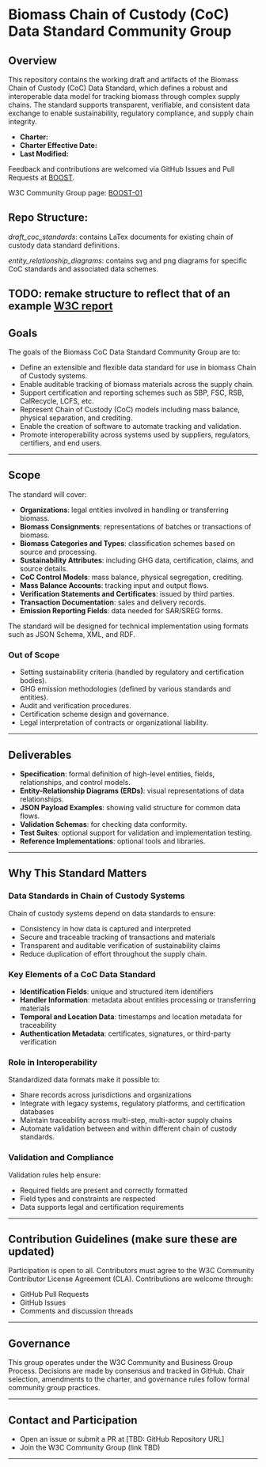 # Biomass Chain of Custody (CoC) Data Standard Community Group

## Overview
This repository contains the working draft and artifacts of the Biomass Chain of Custody (CoC) Data Standard, which defines a robust and interoperable data model for tracking biomass through complex supply chains. The standard supports transparent, verifiable, and consistent data exchange to enable sustainability, regulatory compliance, and supply chain integrity.

- **Charter:** 
- **Charter Effective Date:** 
- **Last Modified:** 

Feedback and contributions are welcomed via GitHub Issues and Pull Requests at [BOOST](https://github.com/carbondirect/BOOST).

W3C Community Group page: [BOOST-01](https://www.w3.org/community/boost-01/)


## Repo Structure:

*draft_coc_standards*: contains LaTex documents for existing chain of custody data standard definitions.

*entity_relationship_diagrams*: contains svg and png diagrams for specific CoC standards and associated data schemes. 


TODO: remake structure to reflect that of an example [W3C report](https://github.com/w3c/cg-reports)
---

## Goals
The goals of the Biomass CoC Data Standard Community Group are to:
- Define an extensible and flexible data standard for use in biomass Chain of Custody systems. 
- Enable auditable tracking of biomass materials across the supply chain.
- Support certification and reporting schemes such as SBP, FSC, RSB, CalRecycle, LCFS, etc.
- Represent Chain of Custody (CoC) models including mass balance, physical separation, and crediting.
- Enable the creation of software to automate tracking and validation. 
- Promote interoperability across systems used by suppliers, regulators, certifiers, and end users.

---

## Scope
The standard will cover:
- **Organizations**: legal entities involved in handling or transferring biomass.
- **Biomass Consignments**: representations of batches or transactions of biomass.
- **Biomass Categories and Types**: classification schemes based on source and processing.
- **Sustainability Attributes**: including GHG data, certification, claims, and source details.
- **CoC Control Models**: mass balance, physical segregation, crediting.
- **Mass Balance Accounts**: tracking input and output flows.
- **Verification Statements and Certificates**: issued by third parties.
- **Transaction Documentation**: sales and delivery records.
- **Emission Reporting Fields**: data needed for SAR/SREG forms.

The standard will be designed for technical implementation using formats such as JSON Schema, XML, and RDF.

### Out of Scope
- Setting sustainability criteria (handled by regulatory and certification bodies).
- GHG emission methodologies (defined by various standards and entities).
- Audit and verification procedures.
- Certification scheme design and governance.
- Legal interpretation of contracts or organizational liability.

---

## Deliverables
- **Specification**: formal definition of high-level entities, fields, relationships, and control models.
- **Entity-Relationship Diagrams (ERDs)**: visual representations of data relationships.
- **JSON Payload Examples**: showing valid structure for common data flows.
- **Validation Schemas**: for checking data conformity.
- **Test Suites**: optional support for validation and implementation testing.
- **Reference Implementations**: optional tools and libraries.

---

## Why This Standard Matters

### Data Standards in Chain of Custody Systems
Chain of custody systems depend on data standards to ensure:
- Consistency in how data is captured and interpreted
- Secure and traceable tracking of transactions and materials
- Transparent and auditable verification of sustainability claims
- Reduce duplication of effort throughout the supply chain. 

### Key Elements of a CoC Data Standard
- **Identification Fields**: unique and structured item identifiers
- **Handler Information**: metadata about entities processing or transferring materials
- **Temporal and Location Data**: timestamps and location metadata for traceability
- **Authentication Metadata**: certificates, signatures, or third-party verification

### Role in Interoperability
Standardized data formats make it possible to:
- Share records across jurisdictions and organizations
- Integrate with legacy systems, regulatory platforms, and certification databases
- Maintain traceability across multi-step, multi-actor supply chains
- Automate validation between and within different chain of custody standards.

### Validation and Compliance
Validation rules help ensure:
- Required fields are present and correctly formatted
- Field types and constraints are respected
- Data supports legal and certification requirements

---

## Contribution Guidelines (make sure these are updated)
Participation is open to all. Contributors must agree to the W3C Community Contributor License Agreement (CLA). Contributions are welcome through:
- GitHub Pull Requests
- GitHub Issues
- Comments and discussion threads

---

## Governance
This group operates under the W3C Community and Business Group Process. Decisions are made by consensus and tracked in GitHub. Chair selection, amendments to the charter, and governance rules follow formal community group practices.

---

## Contact and Participation
- Open an issue or submit a PR at [TBD: GitHub Repository URL]
- Join the W3C Community Group (link TBD)

---
